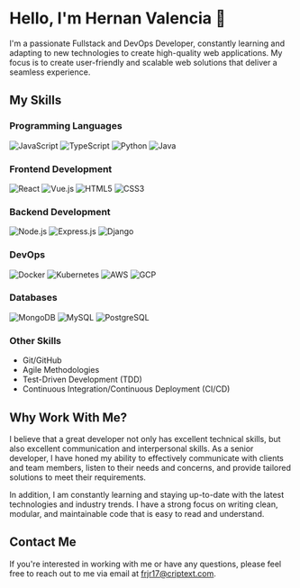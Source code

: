 # Hello, I'm Hernan Valencia 👋

I'm a passionate Fullstack and DevOps Developer, constantly learning and adapting to new technologies to create high-quality web applications. My focus is to create user-friendly and scalable web solutions that deliver a seamless experience.

## My Skills

### Programming Languages

![JavaScript](https://img.shields.io/badge/-JavaScript-black?style=flat-square&logo=javascript)
![TypeScript](https://img.shields.io/badge/-TypeScript-blue?style=flat-square&logo=typescript)
![Python](https://img.shields.io/badge/-Python-black?style=flat-square&logo=python)
![Java](https://img.shields.io/badge/-Java-red?style=flat-square&logo=java)

### Frontend Development

![React](https://img.shields.io/badge/-React-black?style=flat-square&logo=react)
![Vue.js](https://img.shields.io/badge/-Vue.js-green?style=flat-square&logo=vue.js)
![HTML5](https://img.shields.io/badge/-HTML5-E34F26?style=flat-square&logo=html5&logoColor=ffffff)
![CSS3](https://img.shields.io/badge/-CSS3-1572B6?style=flat-square&logo=css3)

### Backend Development

![Node.js](https://img.shields.io/badge/-Node.js-black?style=flat-square&logo=Node.js)
![Express.js](https://img.shields.io/badge/-Express.js-yellow?style=flat-square&logo=express)
![Django](https://img.shields.io/badge/-Django-green?style=flat-square&logo=django)

### DevOps

![Docker](https://img.shields.io/badge/-Docker-blue?style=flat-square&logo=docker)
![Kubernetes](https://img.shields.io/badge/-Kubernetes-black?style=flat-square&logo=kubernetes)
![AWS](https://img.shields.io/badge/-AWS-yellow?style=flat-square&logo=amazon-aws)
![GCP](https://img.shields.io/badge/-GCP-blue?style=flat-square&logo=google-cloud)

### Databases

![MongoDB](https://img.shields.io/badge/-MongoDB-green?style=flat-square&logo=mongodb)
![MySQL](https://img.shields.io/badge/-MySQL-black?style=flat-square&logo=mysql)
![PostgreSQL](https://img.shields.io/badge/-PostgreSQL-blue?style=flat-square&logo=postgresql)

### Other Skills
- Git/GitHub
- Agile Methodologies
- Test-Driven Development (TDD)
- Continuous Integration/Continuous Deployment (CI/CD)

## Why Work With Me?

I believe that a great developer not only has excellent technical skills, but also excellent communication and interpersonal skills. As a senior developer, I have honed my ability to effectively communicate with clients and team members, listen to their needs and concerns, and provide tailored solutions to meet their requirements. 

In addition, I am constantly learning and staying up-to-date with the latest technologies and industry trends. I have a strong focus on writing clean, modular, and maintainable code that is easy to read and understand.

## Contact Me

If you're interested in working with me or have any questions, please feel free to reach out to me via email at [frjr17@criptext.com](mailto:frjr17@criptext.com).
